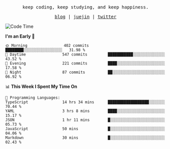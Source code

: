 <p align="center">
  <samp>
    <span>keep coding, keep studying, and keep happiness.</span>
  </samp>
</p>

<p align="center">
  <samp>
    <a href="https://deweyou.me">blog</a>  |
    <a href="https://juejin.cn/user/4309700183594366">juejin</a> |
    <a href="https://twitter.com/ouduidui">twitter</a>
  </samp>
</p>

<!--START_SECTION:waka-->
![Code Time](http://img.shields.io/badge/Code%20Time-5%2C232%20hrs%2024%20mins-blue)

**I'm an Early 🐤** 

```text
🌞 Morning                402 commits         ████████░░░░░░░░░░░░░░░░░   31.98 % 
🌆 Daytime                547 commits         ███████████░░░░░░░░░░░░░░   43.52 % 
🌃 Evening                221 commits         ████░░░░░░░░░░░░░░░░░░░░░   17.58 % 
🌙 Night                  87 commits          ██░░░░░░░░░░░░░░░░░░░░░░░   06.92 % 
```


📊 **This Week I Spent My Time On** 

```text
💬 Programming Languages: 
TypeScript               14 hrs 34 mins      ██████████████████░░░░░░░   70.44 % 
YAML                     3 hrs 8 mins        ████░░░░░░░░░░░░░░░░░░░░░   15.17 % 
JSON                     1 hr 11 mins        █░░░░░░░░░░░░░░░░░░░░░░░░   05.73 % 
JavaScript               50 mins             █░░░░░░░░░░░░░░░░░░░░░░░░   04.06 % 
Markdown                 30 mins             █░░░░░░░░░░░░░░░░░░░░░░░░   02.43 % 
```


<!--END_SECTION:waka-->
